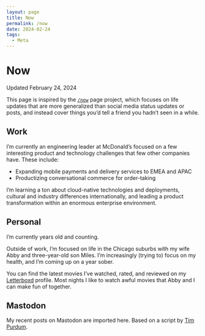 ```yaml
---
layout: page
title: Now
permalink: /now
date: 2024-02-24
tags:
  - Meta
---
```

# Now
<time>Updated February 24, 2024</time>

This page is inspired by the [`/now`](https://nownownow.com/about) page project, which focuses on life updates that are more generalized than social media status updates or posts, and instead cover things you’d tell a friend you hadn’t seen in a while.

## Work

I’m currently an engineering leader at McDonald’s focused on a few interesting product and technology challenges that few other companies have. These include:

- Expanding mobile payments and delivery services to EMEA and APAC
- Productizing conversational commerce for order-taking

I’m learning a ton about cloud-native technologies and deployments, cultural and industry differences internationally, and leading a product transformation within an enormous enterprise environment.

## Personal 

I’m currently <script>document.write(`${(new Date()-new Date("1991-07-26T13:44:00Z"))/1000/60/60/24/365.25}`)</script> years old and counting.

Outside of work, I’m focused on life in the Chicago suburbs with my wife Abby and three-year-old son Miles. I’m increasingly (trying to) focus on my health, and I’m coming up on a year sober.

You can find the latest movies I’ve watched, rated, and reviewed on my [Letterboxd](https://letterboxd.com/conmas) profile. Most nights I like to watch awful movies that Abby and I can make fun of together.

## Mastodon

My recent posts on Mastodon are imported here. Based on a script by [Tim Purdum](https://github.com/TimPurdum/timpurdum.github.io/blob/main/main.js).

<div id="toot-list"><script src="./mastodon.js"></script></div>